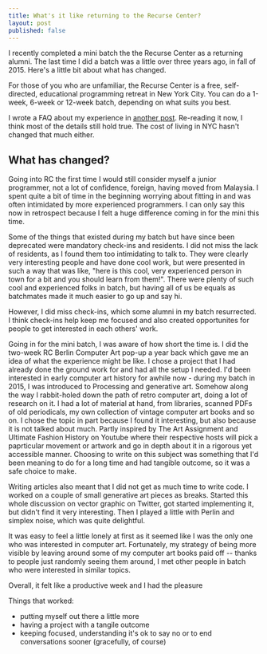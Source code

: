 ```yaml
---
title: What's it like returning to the Recurse Center?
layout: post
published: false
---
```


I recently completed a mini batch the the Recurse Center as a returning alumni. The last time I did a batch was a little over three years ago, in fall of 2015. Here's a little bit about what has changed.

For those of you who are unfamiliar, the Recurse Center is a free, self-directed, educational programming retreat in New York City. You can do a 1-week, 6-week or 12-week batch, depending on what suits you best.

I wrote a FAQ about my experience in [another post](/projects/experience/2016/04/16/my-recurse-center-experience.html). Re-reading it now, I think most of the details still hold true. The cost of living in NYC hasn't changed that much either.

## What has changed?
Going into RC the first time I would still consider myself a junior programmer, not a lot of confidence, foreign, having moved from Malaysia. I spent quite a bit of time in the beginning worrying about fitting in and was often intimidated by more experienced programmers. I can only say this now in retrospect because I felt a huge difference coming in for the mini this time.

Some of the things that existed during my batch but have since been deprecated were mandatory check-ins and residents. I did not miss the lack of residents, as I found them too intimidating to talk to. They were clearly very interesting people and have done cool work, but were presented in such a way that was like, "here is this cool, very experienced person in town for a bit and you should learn from them!". There were plenty of such cool and experienced folks in batch, but having all of us be equals as batchmates made it much easier to go up and say hi.

However, I did miss check-ins, which some alumni in my batch resurrected. I think check-ins help keep me focused and also created opportunites for people to get interested in each others' work.

Going in for the mini batch, I was aware of how short the time is. I did the two-week RC Berlin Computer Art pop-up a year back which gave me an idea of what the experience might be like. I chose a project that I had already done the ground work for and had all the setup I needed. I'd been interested in early computer art history for awhile now - during my batch in 2015, I was introduced to Processing and generative art. Somehow along the way I rabbit-holed down the path of retro computer art, doing a lot of research on it. I had a lot of material at hand, from libraries, scanned PDFs of old periodicals, my own collection of vintage computer art books and so on. I chose the topic in part because I found it interesting, but also because it is not talked about much. Partly inspired by The Art Assignment and Ultimate Fashion History on Youtube where their respective hosts will pick a paprticular movement or artwork and go in depth about it in a rigorous yet accessible manner. Choosing to write on this subject was something that I'd been meaning to do for a long time and had tangible outcome, so it was a safe choice to make.

Writing articles also meant that I did not get as much time to write code. I worked on a couple of small generative art pieces as breaks. Started this whole discussion on vector graphic on Twitter, got started implementing it, but didn't find it very interesting. Then I played a little with Perlin and simplex noise, which was quite delightful.

It was easy to feel a little lonely at first as it seemed like I was the only one who was interested in computer art. Fortunately, my strategy of being more visible by leaving around some of my computer art books paid off -- thanks to people just randomly seeing them around, I met other people in batch who were interested in similar topics.

Overall, it felt like a productive week and I had the pleasure

Things that worked:
- putting myself out there a little more
- having a project with a tangile outcome
- keeping focused, understanding it's ok to say no or to end conversations sooner (gracefully, of course)


